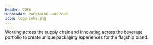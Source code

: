 ```yaml
---
header: COKE
subheader: PACKAGING HORIZONS
icon: logo-coke.png
---
```

Working across the supply chain and Innovating across the beverage portfolio to create unique packaging experiences for the flagship brand.
